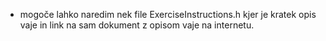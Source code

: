 - mogoče lahko naredim nek file ExerciseInstructions.h kjer je kratek opis vaje in link na sam dokument z opisom vaje na internetu.
